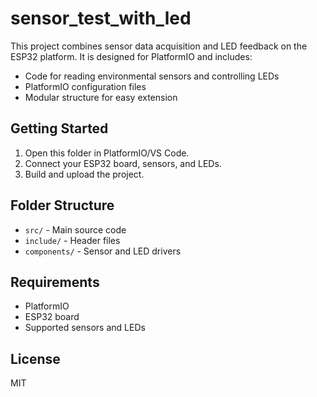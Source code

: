 # sensor_test_with_led

This project combines sensor data acquisition and LED feedback on the ESP32 platform. It is designed for PlatformIO and includes:

- Code for reading environmental sensors and controlling LEDs
- PlatformIO configuration files
- Modular structure for easy extension

## Getting Started
1. Open this folder in PlatformIO/VS Code.
2. Connect your ESP32 board, sensors, and LEDs.
3. Build and upload the project.

## Folder Structure
- `src/` - Main source code
- `include/` - Header files
- `components/` - Sensor and LED drivers

## Requirements
- PlatformIO
- ESP32 board
- Supported sensors and LEDs

## License
MIT
